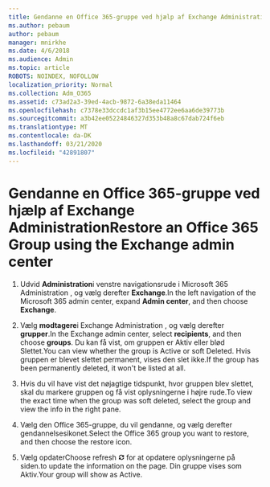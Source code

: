```yaml
---
title: Gendanne en Office 365-gruppe ved hjælp af Exchange Administration
ms.author: pebaum
author: pebaum
manager: mnirkhe
ms.date: 4/6/2018
ms.audience: Admin
ms.topic: article
ROBOTS: NOINDEX, NOFOLLOW
localization_priority: Normal
ms.collection: Adm_O365
ms.assetid: c73ad2a3-39ed-4acb-9872-6a38eda11464
ms.openlocfilehash: c7378e33dccdc1af3b15ee4772ee6aa6de39773b
ms.sourcegitcommit: a3b42ee05224846327d353b48a8c67dab724f6eb
ms.translationtype: MT
ms.contentlocale: da-DK
ms.lasthandoff: 03/21/2020
ms.locfileid: "42891807"
---
```

# <a name="restore-an-office-365-group-using-the-exchange-admin-center"></a><span data-ttu-id="84241-102">Gendanne en Office 365-gruppe ved hjælp af Exchange Administration</span><span class="sxs-lookup"><span data-stu-id="84241-102">Restore an Office 365 Group using the Exchange admin center</span></span>

1. <span data-ttu-id="84241-103">Udvid **Administration**i venstre navigationsrude i Microsoft 365 Administration , og vælg derefter **Exchange**.</span><span class="sxs-lookup"><span data-stu-id="84241-103">In the left navigation of the Microsoft 365 admin center, expand **Admin center**, and then choose **Exchange**.</span></span>
    
2. <span data-ttu-id="84241-104">Vælg **modtagere**i Exchange Administration , og vælg derefter **grupper**.</span><span class="sxs-lookup"><span data-stu-id="84241-104">In the Exchange admin center, select **recipients**, and then choose **groups**.</span></span> <span data-ttu-id="84241-105">Du kan få vist, om gruppen er Aktiv eller blød Slettet.</span><span class="sxs-lookup"><span data-stu-id="84241-105">You can view whether the group is Active or soft Deleted.</span></span> <span data-ttu-id="84241-106">Hvis gruppen er blevet slettet permanent, vises den slet ikke.</span><span class="sxs-lookup"><span data-stu-id="84241-106">If the group has been permanently deleted, it won't be listed at all.</span></span>
    
3. <span data-ttu-id="84241-107">Hvis du vil have vist det nøjagtige tidspunkt, hvor gruppen blev slettet, skal du markere gruppen og få vist oplysningerne i højre rude.</span><span class="sxs-lookup"><span data-stu-id="84241-107">To view the exact time when the group was soft deleted, select the group and view the info in the right pane.</span></span>
    
4. <span data-ttu-id="84241-108">Vælg den Office 365-gruppe, du vil gendanne, og vælg derefter gendannelsesikonet.</span><span class="sxs-lookup"><span data-stu-id="84241-108">Select the Office 365 group you want to restore, and then choose the restore icon.</span></span>
    
5. <span data-ttu-id="84241-109">Vælg opdater</span><span class="sxs-lookup"><span data-stu-id="84241-109">Choose refresh</span></span> ![Ikonet Opdater](media/6464df90-2a91-4c1f-92a6-9a38c7696ac3.gif) <span data-ttu-id="84241-111">for at opdatere oplysningerne på siden.</span><span class="sxs-lookup"><span data-stu-id="84241-111">to update the information on the page.</span></span> <span data-ttu-id="84241-112">Din gruppe vises som Aktiv.</span><span class="sxs-lookup"><span data-stu-id="84241-112">Your group will show as Active.</span></span> 
    

